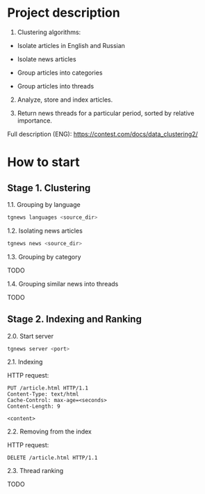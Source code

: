 # Project description

1) Clustering algorithms:

- Isolate articles in English and Russian

- Isolate news articles

- Group articles into categories

- Group articles into threads

2) Analyze, store and index articles.

3) Return news threads for a particular period, sorted by relative importance.

Full description (ENG): https://contest.com/docs/data_clustering2/

# How to start

## Stage 1. Clustering

1.1. Grouping by language

```bash
tgnews languages <source_dir>
```

1.2. Isolating news articles

```bash
tgnews news <source_dir>
```

1.3. Grouping by category

TODO

1.4. Grouping similar news into threads

TODO

## Stage 2. Indexing and Ranking

2.0. Start server

```bash
tgnews server <port>
```

2.1. Indexing

HTTP request:
```
PUT /article.html HTTP/1.1
Content-Type: text/html
Cache-Control: max-age=<seconds>
Content-Length: 9

<content>
```

2.2. Removing from the index

HTTP request:

```
DELETE /article.html HTTP/1.1
```

2.3. Thread ranking

TODO